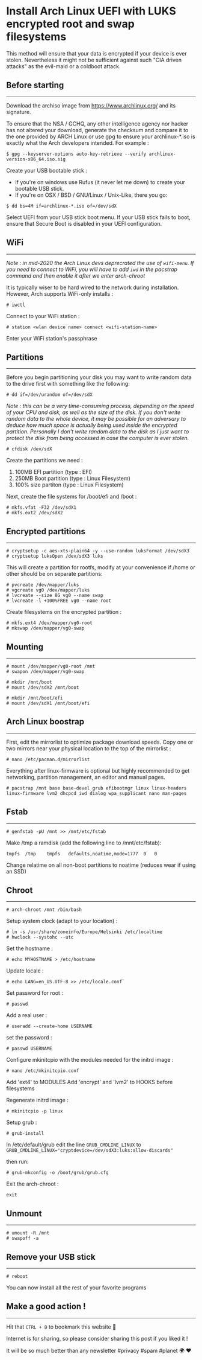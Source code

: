 # Install Arch Linux UEFI with LUKS encrypted root and swap filesystems


This method will ensure that your data is encrypted if your device is ever stolen. Nevertheless it might not be sufficient against such "CIA driven attacks" as the evil-maid or a coldboot attack.


## Before starting 
---
Download the archiso image from https://www.archlinux.org/ and its signature.

To ensure that the NSA / GCHQ, any other intelligence agency nor hacker has not altered your download, generate the checksum and compare it to the one provided by ARCH Linux or use gpg to ensure your archlinux-*.iso is exactly what the Arch developers intended. For example : 

```
$ gpg --keyserver-options auto-key-retrieve --verify archlinux-version-x86_64.iso.sig
```



Create your USB bootable stick : 

- If you're on windows use Rufus (it never let me down) to create your bootable USB stick.
- If you're on OSX / BSD / GNU/Linux / Unix-Like, there you go: 

```
$ dd bs=4M if=archlinux-*.iso of=/dev/sdX
```


Select UEFI from your USB stick boot menu. If your USB stick fails to boot, ensure that Secure Boot is disabled in your UEFI configuration.

## WiFi
---
*Note : in mid-2020 the Arch Linux devs deprecrated the use of `wifi-menu`. If you need to connect to WiFi, you will have to add `iwd` in the pacstrap command and then enable it after we enter arch-chroot*

It is typically wiser to be hard wired to the network during installation. However, Arch supports WiFi-only installs :

```
# iwctl
```

Connect to your WiFi station :

```
# station <wlan device name> connect <wifi-station-name>
```

Enter your WiFi station's passphrase

## Partitions
---
Before you begin partitioning your disk you may want to write random data to the drive first with something like the following:

```
# dd if=/dev/urandom of=/dev/sdX
```

*Note : this can be a very time-consuming process, depending on the speed of your CPU and disk, as well as the size of the disk. If you don't write random data to the whole device, it may be possible for an adversary to deduce how much space is actually being used inside the encrypted partition. Personally I don't write random data to the disk as I just want to protect the disk from being accessed in case the computer is ever stolen.*

```
# cfdisk /dev/sdX
```


Create the partitions we need :

1. 100MB EFI partition (type : EFI)
2. 250MB Boot partition (type : Linux Filesystem)
3. 100% size partiton (type : Linux Filesystem)

Next, create the file systems for /boot/efi and /boot :

```
# mkfs.vfat -F32 /dev/sdX1
# mkfs.ext2 /dev/sdX2
```

## Encrypted partitions
---
```
# cryptsetup -c aes-xts-plain64 -y --use-random luksFormat /dev/sdX3
# cryptsetup luksOpen /dev/sdX3 luks
```
This will create a partition for rootfs, modify at your convenience if /home or other should be on separate partitions: 

```
# pvcreate /dev/mapper/luks
# vgcreate vg0 /dev/mapper/luks
# lvcreate --size 8G vg0 --name swap
# lvcreate -l +100%FREE vg0 --name root
```

Create filesystems on the encrypted partition : 
```
# mkfs.ext4 /dev/mapper/vg0-root
# mkswap /dev/mapper/vg0-swap
```

## Mounting
---
```
# mount /dev/mapper/vg0-root /mnt
# swapon /dev/mapper/vg0-swap

# mkdir /mnt/boot
# mount /dev/sdX2 /mnt/boot

# mkdir /mnt/boot/efi
# mount /dev/sdX1 /mnt/boot/efi
```

## Arch Linux boostrap 
---
First, edit the mirrorlist to optimize package download speeds. Copy one or two mirrors near your physical location to the top of the mirrorlist :

```
# nano /etc/pacman.d/mirrorlist
```

Everything after linux-firmware is optional but highly recommended to get networking, partition management, an editor and manual pages.

```
# pacstrap /mnt base base-devel grub efibootmgr linux linux-headers linux-firmware lvm2 dhcpcd iwd dialog wpa_supplicant nano man-pages
```


## Fstab
---
```
# genfstab -pU /mnt >> /mnt/etc/fstab
```

Make /tmp a ramdisk (add the following line to /mnt/etc/fstab): 

`tmpfs	/tmp	tmpfs	defaults,noatime,mode=1777	0	0`

Change relatime on all non-boot partitions to noatime (reduces wear if using an SSD)

## Chroot
---
```
# arch-chroot /mnt /bin/bash
```

Setup system clock (adapt to your location) : 

```
# ln -s /usr/share/zoneinfo/Europe/Helsinki /etc/localtime
# hwclock --systohc --utc
```

Set the hostname :

```
# echo MYHOSTNAME > /etc/hostname
```


Update locale : 

```
# echo LANG=en_US.UTF-8 >> /etc/locale.conf`
```
Set password for root : 
```
# passwd
```

Add a real user : 

```
# useradd --create-home USERNAME
```

set the password : 

```
# passwd USERNAME
```

Configure mkinitcpio with the modules needed for the initrd image :

```
# nano /etc/mkinitcpio.conf
```

Add 'ext4' to MODULES
Add 'encrypt' and 'lvm2' to HOOKS before filesystems

Regenerate initrd image : 

```
# mkinitcpio -p linux
```

Setup grub :

```
# grub-install
```

In /etc/default/grub edit the line 
`GRUB_CMDLINE_LINUX` to 
`GRUB_CMDLINE_LINUX="cryptdevice=/dev/sdX3:luks:allow-discards"`

then run:

```
# grub-mkconfig -o /boot/grub/grub.cfg
```

Exit the arch-chroot : 

```
exit
```

## Unmount
---
```
# umount -R /mnt
# swapoff -a
```

## Remove your USB stick
---
```
# reboot
```

You can now install all the rest of your favorite programs

## Make a good action ! 
---
Hit that `CTRL + D` to bookmark this website 🔖

Internet is for sharing, so please consider sharing this post if you liked it !

It will be so much better than any newsletter #privacy #spam #planet 🌍 ❤️


